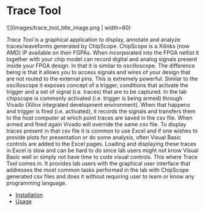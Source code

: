 # Trace Tool

![](images/trace_tool_title_image.png | width=60)

_Trace Tool_ is a graphical application to display, annotate and analyze traces/waveforms generated by ChipScope.
ChipScope is a Xilinks (now AMD) IP available on their FGPAs. When incorporated into the FPGA netlist it together 
with your chip model can record digital and analog signals present inside your FPGA design. In that it is similar to 
oscilloscope. The difference being is that it allows you to access signals and wires of your design that are not 
routed to the external pins. This is extremely powerful. Similar to the oscilloscope it exposes concept of a trigger, 
conditions that activate the trigger and a set of signal (i.e. traces) that are to be captured. In the lab chipscope 
is commonly activated (i.e. trigger is being armed) through Vivado (Xilinx integrated development environment). 
When that happens and trigger is fired (i.e. activated), it records the signals and transfers them to the host computer 
at which point traces are saved in the csv file. When armed and fired again Vivado will override the same csv file. 
To display traces present in that csv file it is common to use Excel and if one wishes to provide plots for presentation 
or do some analysis, often Visual Basic controls are added to the Excel pages. Loading and displaying these traces 
in Excel is slow and can be hard to do since lab users might not know Visual Basic well or simply not have time to code 
visual controls. This where Trace Tool comes in. It provides lab users with the graphical user interface that addresses
the most common tasks performed in the lab with ChipScope generated csv files and does it without requiring user to 
learn or know any programming language.

* [Installation](INSTALLATION.md)
* [Usage](USAGE.md)